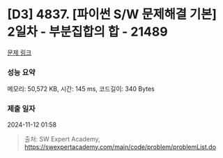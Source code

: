 # [D3] 4837. [파이썬 S/W 문제해결 기본] 2일차 - 부분집합의 합 - 21489 

[문제 링크](https://swexpertacademy.com/main/code/problem/problemDetail.do?contestProbId=AZEGAQUa-sgDFAVs) 

### 성능 요약

메모리: 50,572 KB, 시간: 145 ms, 코드길이: 340 Bytes

### 제출 일자

2024-11-12 01:58



> 출처: SW Expert Academy, https://swexpertacademy.com/main/code/problem/problemList.do